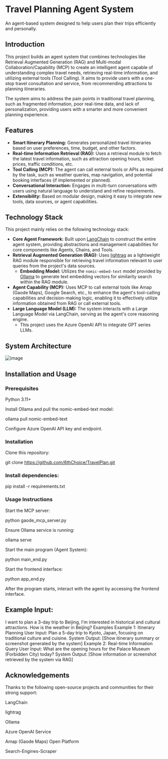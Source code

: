 # Travel Planning Agent System

An agent-based system designed to help users plan their trips efficiently and personally.

## Introduction

This project builds an agent system that combines technologies like Retrieval Augmented Generation (RAG) and Multi-modal Collaboration/Capability (MCP) to create an intelligent agent capable of understanding complex travel needs, retrieving real-time information, and utilizing external tools (Tool Calling). It aims to provide users with a one-stop travel consultation and service, from recommending attractions to planning itineraries.

The system aims to address the pain points in traditional travel planning, such as fragmented information, poor real-time data, and lack of personalization, providing users with a smarter and more convenient planning experience.

## Features

-   **Smart Itinerary Planning:** Generates personalized travel itineraries based on user preferences, time, budget, and other factors.
-   **Real-time Information Retrieval (RAG):** Uses a retrieval module to fetch the latest travel information, such as attraction opening hours, ticket prices, traffic conditions, etc.
-   **Tool Calling (MCP):** The agent can call external tools or APIs as required by the task, such as weather queries, map navigation, and potential booking interfaces (if implemented or planned).
-   **Conversational Interaction:** Engages in multi-turn conversations with users using natural language to understand and refine requirements.
-   **Extensibility:** Based on modular design, making it easy to integrate new tools, data sources, or agent capabilities.

## Technology Stack

This project mainly relies on the following technology stack:

-   **Core Agent Framework:** Built upon [LangChain](https://www.langchain.com/) to construct the entire agent system, providing abstractions and management capabilities for core components like Agents, Chains, and Tools.
-   **Retrieval Augmented Generation (RAG):** Uses [lightrag](https://github.com/your-lightrag-repo-link) as a lightweight RAG module responsible for retrieving travel information relevant to user queries from the project's data sources.
    -   **Embedding Model:** Utilizes the `nomic-embed-text` model provided by [Ollama](https://ollama.com/) to generate text embedding vectors for similarity search within the RAG module.
-   **Agent Capability (MCP):** Uses MCP to call external tools like Amap (Gaode Maps), Google Search, etc., to enhance the agent's tool-calling capabilities and decision-making logic, enabling it to effectively utilize information obtained from RAG or call external tools.
-   **Large Language Model (LLM):** The system interacts with a Large Language Model via LangChain, serving as the agent's core reasoning engine.
    -   This project uses the Azure OpenAI API to integrate GPT series LLMs.
 
## System Architecture
![image](https://github.com/user-attachments/assets/4038a9e5-afca-48f4-b7df-4a766d2721f3)


## Installation and Usage

### Prerequisites

Python 3.11+

Install Ollama and pull the nomic-embed-text model:

ollama pull nomic-embed-text

Configure Azure OpenAI API key and endpoint.

### Installation

Clone this repository:

git clone https://github.com/6thChoice/TravelPlan.git

### Install dependencies:

pip install -r requirements.txt

### Usage Instructions

Start the MCP server:

python gaode_mcp_server.py

Ensure Ollama service is running:

ollama serve

Start the main program (Agent System):

python main_end.py

Start the frontend interface:

python app_end.py

After the program starts, interact with the agent by accessing the frontend interface.

## Example Input:
I want to plan a 3-day trip to Beijing, I'm interested in historical and cultural attractions.
How is the weather in Beijing?
Examples
Example 1: Itinerary Planning
User Input: Plan a 5-day trip to Kyoto, Japan, focusing on traditional culture and cuisine.
System Output: [Show itinerary summary or screenshot generated by the system]
Example 2: Real-time Information Query
User Input: What are the opening hours for the Palace Museum (Forbidden City) today?
System Output: [Show information or screenshot retrieved by the system via RAG]

## Acknowledgements

Thanks to the following open-source projects and communities for their strong support:

LangChain

lightrag

Ollama

Azure OpenAI Service

Amap (Gaode Maps) Open Platform

Search-Engines-Scraper
